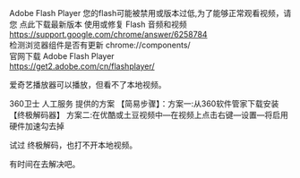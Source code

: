 

Adobe Flash Player
您的flash可能被禁用或版本过低,为了能够正常观看视频，请您
点此下载最新版本
使用或修复 Flash 音频和视频  
https://support.google.com/chrome/answer/6258784  <br>
检测浏览器组件是否有更新  chrome://components/  
官网下载 Adobe Flash Player  
https://get2.adobe.com/cn/flashplayer/

爱奇艺播放器可以播放，但看不了本地视频。

360卫士 人工服务 提供的方案
【简易步骤】：方案一:从360软件管家下载安装【终极解码器】
方案二:在优酷或土豆视频中—在视频上点击右键—设置—将启用硬件加速勾去掉

试过 终极解码，也打不开本地视频。

有时间在去解决吧。

